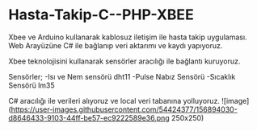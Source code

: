 # Hasta-Takip-C--PHP-XBEE
Xbee  ve Arduino kullanarak kablosuz iletişim ile hasta takip uygulaması. Web Arayüzüne C# ile bağlanıp veri aktarımı ve kaydı yapıyoruz.

Xbee teknolojisini kullanarak sensörler aracılığı ile bağlantı kuruyoruz.

Sensörler;
-Isı ve Nem sensörü dht11
-Pulse Nabız Sensörü
-Sıcaklık Sensörü lm35


C# aracılığı ile verileri alıyoruz ve local veri tabanına yolluyoruz.
![image](https://user-images.githubusercontent.com/54424377/156894030-d8646433-9103-44ff-be57-ec9222589e36.png 250x250)
